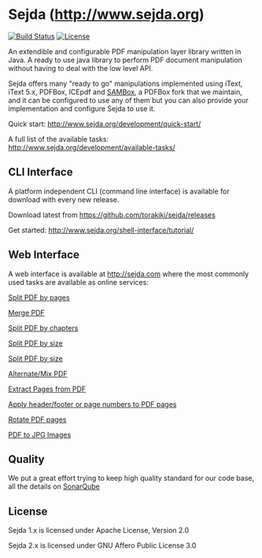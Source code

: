 Sejda (http://www.sejda.org)
=====
[![Build Status](https://travis-ci.org/torakiki/sejda.png)](https://travis-ci.org/torakiki/sejda)
[![License](http://img.shields.io/badge/license-AGPLv3-blue.svg)](http://www.gnu.org/licenses/agpl-3.0.html)

An extendible and configurable PDF manipulation layer library written in Java. A ready to use java library to perform PDF document manipulation without having to deal with the low level API.

Sejda offers many "ready to go" manipulations implemented using iText, iText 5.x, PDFBox, ICEpdf and [SAMBox](https://github.com/torakiki/sambox), a PDFBox fork that we maintain, and it can be configured to use any of them but you can also provide your implementation and configure Sejda to use it.

Quick start: http://www.sejda.org/development/quick-start/

A full list of the available tasks: http://www.sejda.org/development/available-tasks/

CLI Interface
----
A platform independent CLI (command line interface) is available for download with every new release.

Download latest from https://github.com/torakiki/sejda/releases

Get started: http://www.sejda.org/shell-interface/tutorial/

Web Interface
----
A web interface is available at http://sejda.com where the most commonly used tasks are available as online services:

[Split PDF by pages](http://sejda.com/split-pdf)

[Merge PDF](http://sejda.com/merge-pdf)

[Split PDF by chapters](http://sejda.com/split-pdf-by-bookmarks)

[Split PDF by size](http://sejda.com/split-pdf-by-size)

[Split PDF by size](http://sejda.com/split-pdf-by-size)

[Alternate/Mix PDF](http://sejda.com/merge-pdf)

[Extract Pages from PDF](http://sejda.com/extract-pdf-pages)

[Apply header/footer or page numbers to PDF pages](http://sejda.com/header-footer-pdf)

[Rotate PDF pages](http://sejda.com/rotate-pdf-pages)

[PDF to JPG Images](http://sejda.com/pdf-to-jpg)

Quality
----
We put a great effort trying to keep high quality standard for our code base, all the details on [SonarQube]

License
----

Sejda 1.x is licensed under Apache License, Version 2.0

Sejda 2.x is licensed under GNU Affero Public License 3.0 

  [sejda.com]: http://sejda.com  
  [SonarQube]: http://nemo.sonarqube.org/dashboard/index/org.sejda:sejda
